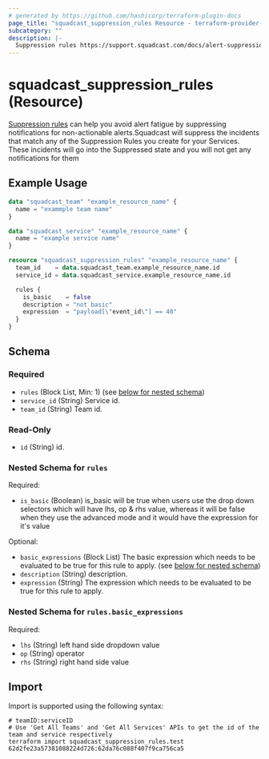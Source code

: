 ```yaml
---
# generated by https://github.com/hashicorp/terraform-plugin-docs
page_title: "squadcast_suppression_rules Resource - terraform-provider-squadcast"
subcategory: ""
description: |-
  Suppression rules https://support.squadcast.com/docs/alert-suppression can help you avoid alert fatigue by suppressing notifications for non-actionable alerts.Squadcast will suppress the incidents that match any of the Suppression Rules you create for your Services. These incidents will go into the Suppressed state and you will not get any notifications for them
---
```


# squadcast_suppression_rules (Resource)

[Suppression rules](https://support.squadcast.com/docs/alert-suppression) can help you avoid alert fatigue by suppressing notifications for non-actionable alerts.Squadcast will suppress the incidents that match any of the Suppression Rules you create for your Services. These incidents will go into the Suppressed state and you will not get any notifications for them

## Example Usage

```terraform
data "squadcast_team" "example_resource_name" {
  name = "exammple team name"
}

data "squadcast_service" "example_resource_name" {
  name = "example service name"
}

resource "squadcast_suppression_rules" "example_resource_name" {
  team_id    = data.squadcast_team.example_resource_name.id
  service_id = data.squadcast_service.example_resource_name.id

  rules {
    is_basic    = false
    description = "not basic"
    expression  = "payload[\"event_id\"] == 40"
  }
}
```

<!-- schema generated by tfplugindocs -->
## Schema

### Required

- `rules` (Block List, Min: 1) (see [below for nested schema](#nestedblock--rules))
- `service_id` (String) Service id.
- `team_id` (String) Team id.

### Read-Only

- `id` (String) id.

<a id="nestedblock--rules"></a>
### Nested Schema for `rules`

Required:

- `is_basic` (Boolean) is_basic will be true when users use the drop down selectors which will have lhs, op & rhs value, whereas it will be false when they use the advanced mode and it would have the expression for it's value

Optional:

- `basic_expressions` (Block List) The basic expression which needs to be evaluated to be true for this rule to apply. (see [below for nested schema](#nestedblock--rules--basic_expressions))
- `description` (String) description.
- `expression` (String) The expression which needs to be evaluated to be true for this rule to apply.

<a id="nestedblock--rules--basic_expressions"></a>
### Nested Schema for `rules.basic_expressions`

Required:

- `lhs` (String) left hand side dropdown value
- `op` (String) operator
- `rhs` (String) right hand side value

## Import

Import is supported using the following syntax:

```shell
# teamID:serviceID
# Use 'Get All Teams' and 'Get All Services' APIs to get the id of the team and service respectively 
terraform import squadcast_suppression_rules.test 62d2fe23a57381088224d726:62da76c088f407f9ca756ca5
```
